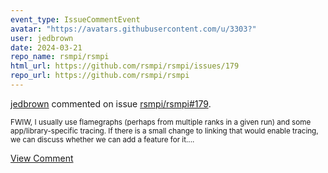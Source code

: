```yaml
---
event_type: IssueCommentEvent
avatar: "https://avatars.githubusercontent.com/u/3303?"
user: jedbrown
date: 2024-03-21
repo_name: rsmpi/rsmpi
html_url: https://github.com/rsmpi/rsmpi/issues/179
repo_url: https://github.com/rsmpi/rsmpi
---
```


<a href='https://github.com/jedbrown' target='_blank'>jedbrown</a> commented on issue <a href='https://github.com/rsmpi/rsmpi/issues/179' target='_blank'>rsmpi/rsmpi#179</a>.

<small>FWIW, I usually use flamegraphs (perhaps from multiple ranks in a given run) and some app/library-specific tracing. If there is a small change to linking that would enable tracing, we can discuss whether we can add a feature for it....</small>

<a href='https://github.com/rsmpi/rsmpi/issues/179' target='_blank'>View Comment</a>